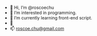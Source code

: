 - 👋 Hi, I’m @roscoechu
- 👀 I’m interested in programming.
- 🌱 I’m currently learning front-end script.
- 💞️  
- 📫 roscoe.chu@gmail.com

<!---
roscoechu/roscoechu is a ✨ special ✨ repository because its `README.md` (this file) appears on your GitHub profile.
You can click the Preview link to take a look at your changes.
--->
